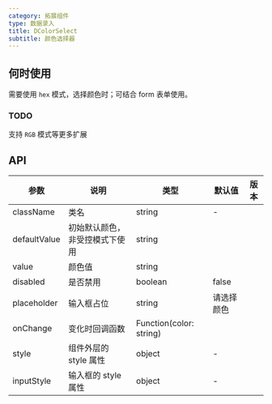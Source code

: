 ```yaml
---
category: 拓展组件
type: 数据录入
title: DColorSelect
subtitle: 颜色选择器
---
```


## 何时使用

需要使用 `hex` 模式，选择颜色时；可结合 form 表单使用。

### TODO

支持 `RGB` 模式等更多扩展

## API

| 参数 | 说明 | 类型 | 默认值 | 版本 |
| --- | --- | --- | --- | --- |
| className | 类名 | string | - | |
| defaultValue | 初始默认颜色，非受控模式下使用 | string |  |  |
| value | 颜色值 | string |  |  |
| disabled | 是否禁用 | boolean | false |  |
| placeholder | 输入框占位 | string | 请选择颜色 |  |
| onChange | 变化时回调函数 | Function(color: string) |  |  |
| style | 组件外层的 style 属性 | object | - |  |
| inputStyle | 输入框的 style 属性 | object | - |  |